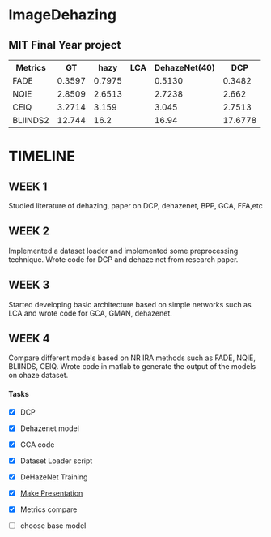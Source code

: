 # ImageDehazing
## MIT Final Year project



<table style="width:100%">
  <tr>
    <th>Metrics</th>
    <th>GT</th>
    <th>hazy</th>
    <th>LCA</th>
    <th>DehazeNet(40)</th>
    <th>DCP</th>
  </tr>
  
  <tr>
    <td>FADE</td>
    <td>0.3597</td>
    <td>0.7975</td>
    <td></td>
    <td>0.5130</td>
  <td>0.3482</td>
  </tr>
  <tr>
    <td>NQIE</td>
    <td>2.8509</td>
    <td>2.6513</td>
    <td></td>
    <td>2.7238</td>
    <td>2.662</td>
  </tr>
  
  <tr>
    <td>CEIQ</td>
    <td>3.2714</td>
    <td>3.159</td>
    <td></td>
    <td>3.045</td>
    <td>2.7513</td>
  </tr>
  <tr>
    <td>BLIINDS2</td>
    <td>12.744</td>
    <td>16.2</td>
    <td></td>
    <td>16.94</td>
    <td>17.6778</td>
  </tr>
  </table>

<div class="timeline">
  <div class="container left">
    <div class="content">
       <h1>TIMELINE</h1>
        </div>
  </div>
  <div class="container left">
    <div class="content">
      <h2>WEEK 1</h2>
      <p>Studied literature of dehazing, paper on DCP, dehazenet, BPP, GCA, FFA,etc</p>
    </div>
  </div>
  <div class="container right">
    <div class="content">
      <h2>WEEK 2</h2>
      <p>Implemented a dataset loader and implemented some preprocessing technique.
       Wrote code for DCP and dehaze net from research paper.</p>
    </div>
  </div>
  <div class="container left">
    <div class="content">
      <h2>WEEK 3</h2>
      <p>Started developing basic architecture based on simple networks such as LCA and wrote code for GCA, GMAN, dehazenet.</p>
    </div>
  </div>
 
</div>

<div class="container left">
    <div class="content">
      <h2>WEEK 4</h2>
      <p>Compare different models based on NR IRA methods such as FADE, NQIE, BLIINDS, CEIQ. Wrote code in matlab to generate the output of the models on ohaze  dataset.</p>
    </div>
  </div>
 
</div>

#### Tasks
- [x] DCP 
- [x] Dehazenet model
- [x] GCA code
- [x] Dataset Loader script
- [x] DeHazeNet Training
- [x] [Make Presentation](https://docs.google.com/presentation/d/183MUhIXfW0YKWMM8UqMhUjYGpJbU1W6hkctT-o8tyxo/edit?usp=sharing)
- [x] Metrics compare
- [ ] choose base model

